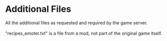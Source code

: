 # Additional Files
All the additional files as requested and required by the game server.<br>
<br>
"recipes_emoter.txt" is a file from a mod, not part of the original game itself.